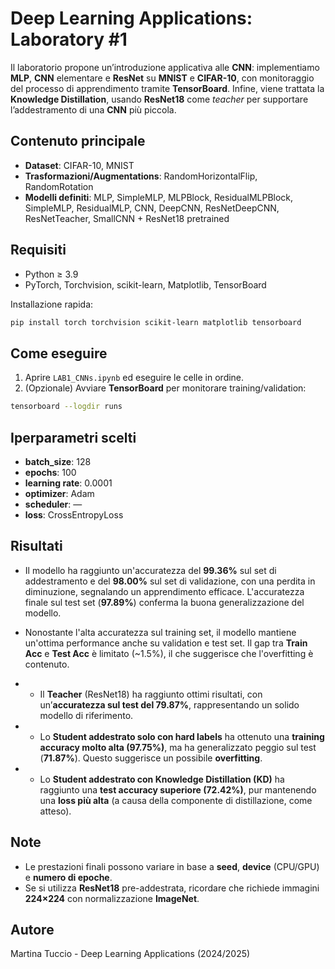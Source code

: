 # Deep Learning Applications: Laboratory #1

Il laboratorio propone un’introduzione applicativa alle **CNN**: implementiamo **MLP**, **CNN** elementare e **ResNet** su **MNIST** e **CIFAR-10**, con monitoraggio del processo di apprendimento tramite **TensorBoard**. Infine, viene trattata la **Knowledge Distillation**, usando **ResNet18** come *teacher* per supportare l’addestramento di una **CNN** più piccola.

## Contenuto principale
- **Dataset**: CIFAR-10, MNIST
- **Trasformazioni/Augmentations**: RandomHorizontalFlip, RandomRotation
- **Modelli definiti**: MLP, SimpleMLP, MLPBlock, ResidualMLPBlock, SimpleMLP, ResidualMLP, CNN, DeepCNN, ResNetDeepCNN, ResNetTeacher, SmallCNN + ResNet18 pretrained

## Requisiti
- Python ≥ 3.9
- PyTorch, Torchvision, scikit-learn, Matplotlib, TensorBoard

Installazione rapida:
```bash
pip install torch torchvision scikit-learn matplotlib tensorboard
```

## Come eseguire
1. Aprire `LAB1_CNNs.ipynb` ed eseguire le celle in ordine.
2. (Opzionale) Avviare **TensorBoard** per monitorare training/validation:
```bash
tensorboard --logdir runs
```

## Iperparametri scelti
- **batch_size**: 128
- **epochs**: 100
- **learning rate**: 0.0001
- **optimizer**: Adam
- **scheduler**: —
- **loss**: CrossEntropyLoss

## Risultati
- Il modello ha raggiunto un'accuratezza del **99.36%** sul set di addestramento e del **98.00%** sul set di validazione, con una perdita in diminuzione, segnalando un apprendimento efficace. L'accuratezza finale sul test set (**97.89%**) conferma la buona generalizzazione del modello.
- Nonostante l'alta accuratezza sul training set, il modello mantiene un'ottima performance anche su validation e test set. Il gap tra **Train Acc** e **Test Acc** è limitato (~1.5%), il che suggerisce che l'overfitting è contenuto.
  
- - Il **Teacher** (ResNet18) ha raggiunto ottimi risultati, con un’**accuratezza sul test del 79.87%**, rappresentando un solido modello di riferimento.
- - Lo **Student addestrato solo con hard labels** ha ottenuto una **training accuracy molto alta (97.75%)**, ma ha generalizzato peggio sul test (**71.87%**). Questo suggerisce un possibile **overfitting**.
- - Lo **Student addestrato con Knowledge Distillation (KD)** ha raggiunto una **test accuracy superiore (72.42%)**, pur mantenendo una **loss più alta** (a causa della componente di distillazione, come atteso).

## Note
- Le prestazioni finali possono variare in base a **seed**, **device** (CPU/GPU) e **numero di epoche**.
- Se si utilizza **ResNet18** pre-addestrata, ricordare che richiede immagini **224×224** con normalizzazione **ImageNet**.

## Autore
Martina Tuccio - Deep Learning Applications (2024/2025)

